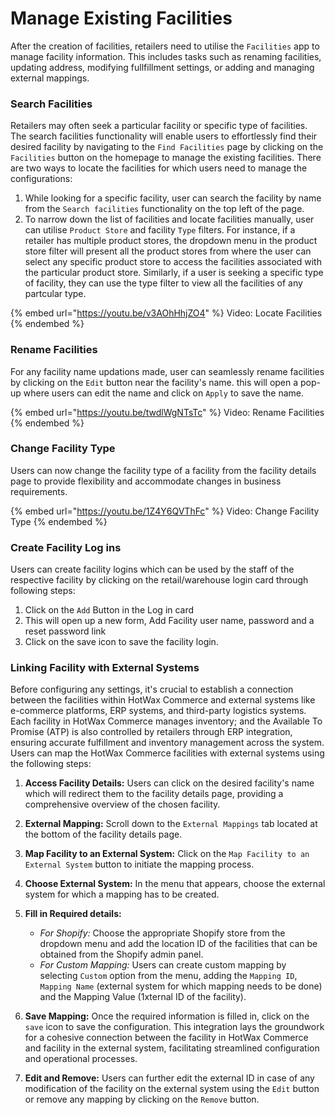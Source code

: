 # Manage Existing Facilities

After the creation of facilities, retailers need to utilise the `Facilities` app to manage facility information. This includes tasks such as renaming facilities, updating address, modifying fullfillment settings, or adding and managing external mappings.

### Search Facilities

Retailers may often seek a particular facility or specific type of facilities. The search facilities functionality will enable users to effortlessly find their desired facility by navigating to the `Find Facilities` page by clicking on the `Facilities` button on the homepage to manage the existing facilities. There are two ways to locate the facilities for which users need to manage the configurations:

1. While looking for a specific facility, user can search the facility by name from the `Search facilities` functionality on the top left of the page.
2. To narrow down the list of facilities and locate facilities manually, user can utilise `Product Store` and facility `Type` filters.
   For instance, if a retailer has multiple product stores, the dropdown menu in the product store filter will present all the product stores from where the user can select any specific product store to access the facilities associated with the particular product store.
   Similarly, if a user is seeking a specific type of facility, they can use the type filter to view all the facilities of any partcular type. 
 
{% embed url="https://youtu.be/v3AOhHhjZO4" %}
Video: Locate Facilities
{% endembed %}

### Rename Facilities

For any facility name updations made, user can seamlessly rename facilities by clicking on the `Edit` button near the facility's name. this will open a pop-up where users can edit the name and click on `Apply` to save the name.

{% embed url="https://youtu.be/twdlWgNTsTc" %}
Video: Rename Facilities
{% endembed %}

### Change Facility Type

Users can now change the facility type of a facility from the facility details page to provide flexibility and accommodate changes in business requirements.

{% embed url="https://youtu.be/1Z4Y6QVThFc" %}
Video: Change Facility Type
{% endembed %}

### Create Facility Log ins

Users can create facility logins which can be used by the staff of the respective facility by clicking on the retail/warehouse login card through following steps:

1. Click on the `Add` Button in the Log in card
2. This will open up a new form, Add Facility user name, password and a reset password link
3. Click on the save icon to save the facility login.

### Linking Facility with External Systems

Before configuring any settings, it's crucial to establish a connection between the facilities within HotWax Commerce and external systems like e-commerce platforms, ERP systems, and third-party logistics systems. Each facility in HotWax Commerce manages inventory; and the Available To Promise (ATP) is also controlled by retailers through ERP integration, ensuring accurate fulfillment and inventory management across the system. Users can map the HotWax Commerce facilities with external systems using the following steps:

1. **Access Facility Details:** Users can click on the desired facility's name which will redirect them to the facility details page, providing a comprehensive overview of the chosen facility.
2. **External Mapping:** Scroll down to the `External Mappings` tab located at the bottom of the facility details page.
3. **Map Facility to an External System:** Click on the `Map Facility to an External System` button to initiate the mapping process.
4. **Choose External System:** In the menu that appears, choose the external system for which a mapping has to be created.
5. **Fill in Required details:**

      * _For Shopify:_ Choose the appropriate Shopify store from the dropdown menu and add the location ID of the facilities that can be obtained from the Shopify admin panel.
      * _For Custom Mapping:_ Users can create custom mapping by selecting `Custom` option from the menu, adding the `Mapping ID`, `Mapping Name` (external system for which mapping needs to be done) and the Mapping Value (1xternal ID of the facility).

6. **Save Mapping:** Once the required information is filled in, click on the `save` icon to save the configuration. This integration lays the groundwork for a cohesive connection between the facility in HotWax Commerce and facility in the external system, facilitating streamlined configuration and operational processes.
7. **Edit and Remove:** Users can further edit the external ID in case of any modification of the facility on the external system using the `Edit` button or remove any mapping by clicking on the `Remove` button.
